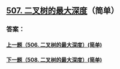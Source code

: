 ## [507. 二叉树的最大深度](https://leetcode-cn.com/problems/merge-two-sorted-lists/)（简单）





### 答案：



#### [上一题（506. 二叉树的最大深度）(简单)](https://github.com/sdwwld/leetCode/blob/master/src/main/java/com/wld/java/leetcode/leetCode0506.md)

#### [下一题（508. 二叉树的最大深度）(简单)](https://github.com/sdwwld/leetCode/blob/master/src/main/java/com/wld/java/leetcode/leetCode0508.md)